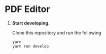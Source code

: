 # PDF Editor

1.  **Start developing.**

    Clone this repository and run the following
    ```shell
    yarn
    yarn run develop
    ```
    
    
    
